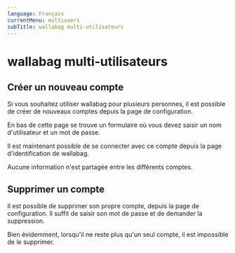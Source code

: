 ```yaml
---
language: Français
currentMenu: multiusers
subTitle: wallabag multi-utilisateurs
---
```


# wallabag multi-utilisateurs

## Créer un nouveau compte

Si vous souhaitez utiliser wallabag pour plusieurs personnes, il est possible de créer de nouveaux comptes depuis la page de configuration.

En bas de cette page se trouve un formulaire où vous devez saisir un nom d'utilisateur et un mot de passe.

Il est maintenant possible de se connecter avec ce compte depuis la page d'identification de wallabag.

Aucune information n'est partagée entre les différents comptes.

## Supprimer un compte

Il est possible de supprimer son propre compte, depuis la page de configuration. Il suffit de saisir son mot de passe et de demander la suppression.

Bien évidemment, lorsqu'il ne reste plus qu'un seul compte, il est impossible de le supprimer.
